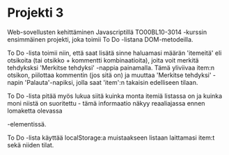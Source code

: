 # Projekti 3
 Web-sovellusten kehittäminen Javascriptillä TO00BL10-3014 -kurssin ensimmäinen projekti, joka toimii To Do -listana DOM-metodeilla.

To Do -lista toimii niin, että saat lisätä sinne haluamasi määrän 'itemeitä' eli otsikoita (tai otsikko + kommentti kombinaatioita), joita voit merkitä tehdyksksi 'Merkitse tehdyksi' -nappia painamalla. Tämä yliviivaa item:n otsikon, piilottaa kommentin (jos sitä on) ja muuttaa 'Merkitse tehdyksi' -napin 'Palauta'-napiksi, jolla saat 'item':n takaisin edelliseen tilaan. 

To Do -lista pitää myös lukua siitä kuinka monta itemiä listassa on ja kuinka moni niistä on suoritettu - tämä informaatio näkyy reaaliajassa ennen lomaketta olevassa <p>-elementissä.
 
To Do -lista käyttää localStorage:a muistaakseen listaan laittamasi item:t sekä niiden tilat.
